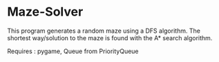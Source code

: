 # Maze-Solver
This program generates a random maze using a DFS algorithm.
The shortest way/solution to the maze is found with the A* search algorithm.

Requires : pygame, Queue from PriorityQueue

